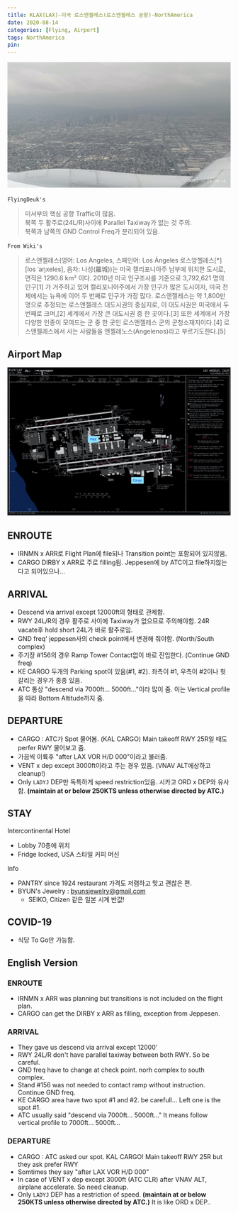 ```yaml
---
title: KLAX(LAX)-미국 로스엔젤레스(로스앤젤레스 공항)-NorthAmerica
date: 2020-08-14
categories: [Flying, Airport]
tags: NorthAmerica
pin:
---
```

![lax](/img/flying/airport/lax.jpg)

`FlyingDeuk's`
> 미서부의 핵심 공항 Traffic이 많음. <br>
북쪽 두 활주로(24L/R)사이에 Parallel Taxiway가 없는 것 주의.<br>
북쪽과 남쪽의 GND Control Freq가 분리되어 있음.

`From Wiki's`
>로스앤젤레스(영어: Los Angeles, 스페인어: Los Ángeles 로스앙헬레스[*] [los ˈaŋxeles], 음차: 나성(羅城))는 미국 캘리포니아주 남부에 위치한 도시로, 면적은 1290.6 km² 이다. 2010년 미국 인구조사를 기준으로 3,792,621 명의 인구[1] 가 거주하고 있어 캘리포니아주에서 가장 인구가 많은 도시이자, 미국 전체에서는 뉴욕에 이어 두 번째로 인구가 가장 많다. 로스앤젤레스는 약 1,800만 명으로 추정되는 로스앤젤레스 대도시권의 중심지로, 이 대도시권은 미국에서 두 번째로 크며,[2] 세계에서 가장 큰 대도시권 중 한 곳이다.[3] 또한 세계에서 가장 다양한 인종이 모여드는 군 중 한 곳인 로스앤젤레스 군의 군청소재지이다.[4] 로스앤젤레스에서 사는 사람들을 앤젤레노스(Angelenos)라고 부르기도한다.[5]


## Airport Map
![lax](/img/flying/airport/lax_ap.jpg)

## ENROUTE
- IRNMN x ARR로 Flight Plan에 file되나 Transition point는 포함되어 있지않음.
- CARGO DIRBY x ARR로 주로 filling됨. Jeppesen에 by ATC이고 file하지않는 다고 되어있으나...

## ARRIVAL
- Descend via arrival except 12000ft의 형태로 관제함.
- RWY 24L/R의 경우 활주로 사이에 Taxiway가 없으므로 주의해야함. 24R vacate후 hold short 24L가 바로 활주로임.
- GND freq' jeppesen사의 check point에서 변경해 줘야함. (North/South complex)
- 주기장 #156의 경우 Ramp Tower Contact없이 바로 진입한다. (Continue GND freq)
- KE CARGO 두개의 Parking spot이 있음(#1, #2). 좌측이 #1, 우측이 #2이나 헛갈리는 경우가 종종 있음.
- ATC 통상 "descend via 7000ft... 5000ft..."이라 많이 줌. 이는 Vertical profile을 따라 Bottom Altitude까지 줌.


## DEPARTURE
- CARGO : ATC가 Spot 물어봄. (KAL CARGO) Main takeoff RWY 25R일 때도 perfer RWY 물어보고 줌.
- 가끔씩 이륙후 "after LAX VOR H/D 000"이라고 불러줌.
- VENT x dep except 3000ft이라고 주는 경우 있음. (VNAV ALT에상하고 cleanup!)
- Only `LADYJ` DEP만 독특하게 speed restriction있음. 시카고 ORD x DEP와 유사함. __(maintain at or below 250KTS unless otherwise directed by ATC.)__


## STAY
Intercontinental Hotel
- Lobby 70층에 위치
- Fridge locked, USA 스타일 커피 머신

Info
- PANTRY since 1924 restaurant 가격도 저렴하고 맛고 괜찮은 편.
- BYUN's Jewelry : byunsjewelry@gmail.com
	- SEIKO, Citizen 같은 일본 시계 반값!

## COVID-19
- 식당 To Go만 가능함.


## English Version

### ENROUTE
- IRNMN x ARR was planning but transitions is not included on the flight plan.
- CARGO can get the DIRBY x ARR as filling, exception from Jeppesen.

### ARRIVAL
- They gave us descend via arrival except 12000'
- RWY 24L/R don't have parallel taxiway between both RWY. So be careful.
- GND freq have to change at check point. norh complex to south complex.
- Stand #156 was not needed to contact ramp without instruction. Continue GND freq.
- KE CARGO area have two spot #1 and #2. be carefull... Left one is the spot #1.
- ATC usually said "descend via 7000ft... 5000ft..." It means follow vertical profile to 7000ft... 5000ft...


### DEPARTURE
- CARGO : ATC asked our spot. KAL CARGO! Main takeoff RWY 25R but they ask prefer RWY
- Somtimes they say "after LAX VOR H/D 000"
- In case of VENT x dep except 3000ft (ATC CLR) after VNAV ALT, airplane accelerate. So need cleanup.
- Only `LADYJ` DEP has a restriction of speed. __(maintain at or below 250KTS unless otherwise directed by ATC.)__ It is like ORD x DEP..
